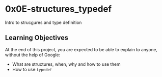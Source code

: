 # 0x0E-structures_typedef
Intro to strucgures and type definition

## Learning Objectives
At the end of this project, you are expected to be able to explain to anyone, without the help of Google:

* What are structures, when, why and how to use them
* How to use `typedef`
